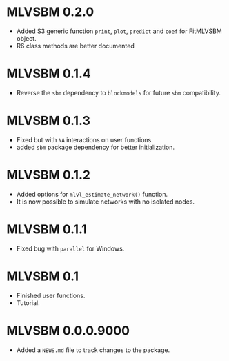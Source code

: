 # MLVSBM 0.2.0
* Added S3 generic function `print`, `plot`, `predict` and 
`coef` for FitMLVSBM object.
* R6 class methods are better documented

# MLVSBM 0.1.4
* Reverse the `sbm` dependency to `blockmodels` for future `sbm` compatibility.

# MLVSBM 0.1.3
* Fixed but with `NA` interactions on user functions.
* added `sbm` package dependency for better initialization.

# MLVSBM 0.1.2
* Added options for `mlvl_estimate_network()` function.
* It is now possible to simulate networks with no isolated nodes.

# MLVSBM 0.1.1
* Fixed bug with `parallel` for Windows.

# MLVSBM 0.1
* Finished user functions.
* Tutorial.

# MLVSBM 0.0.0.9000

* Added a `NEWS.md` file to track changes to the package.
